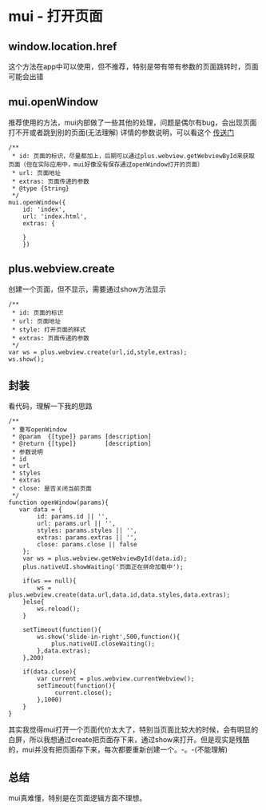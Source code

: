 # mui - 打开页面

## window.location.href

这个方法在app中可以使用，但不推荐，特别是带有带有参数的页面跳转时，页面可能会出错

## mui.openWindow
推荐使用的方法，mui内部做了一些其他的处理，问题是偶尔有bug，会出现页面打不开或者跳到别的页面(无法理解)
详情的参数说明，可以看这个 [传送门](http://ask.dcloud.net.cn/article/12810)

```
/**
 * id: 页面的标识，尽量都加上，后期可以通过plus.webview.getWebviewById来获取页面（但在实际应用中，mui好像没有保存通过openWindow打开的页面）
 * url: 页面地址
 * extras: 页面传递的参数
 * @type {String}
 */
mui.openWindow({
    id: 'index',
    url: 'index.html',
    extras: {

    }
    })

```


## plus.webview.create
创建一个页面，但不显示，需要通过show方法显示

```
/**
 * id: 页面的标识
 * url: 页面地址
 * style: 打开页面的样式
 * extras: 页面传递的参数
 */
var ws = plus.webview.create(url,id,style,extras);
ws.show();
```


## 封装
看代码，理解一下我的思路

```
/**
 * 重写openWindow
 * @param  {[type]} params [description]
 * @return {[type]}        [description]
 * 参数说明
 * id
 * url
 * styles
 * extras
 * close: 是否关闭当前页面
 */
function openWindow(params){
   var data = {
        id: params.id || '',
        url: params.url || '',
        styles: params.styles || '',
        extras: params.extras || '',
        close: params.close || false
    };
    var ws = plus.webview.getWebviewById(data.id);
    plus.nativeUI.showWaiting('页面正在拼命加载中');

    if(ws == null){
        ws = plus.webview.create(data.url,data.id,data.styles,data.extras); 
    }else{
        ws.reload();
    }
    
    setTimeout(function(){
        ws.show('slide-in-right',500,function(){ 
            plus.nativeUI.closeWaiting();
        },data.extras);
    },200)

    if(data.close){
        var current = plus.webview.currentWebview();
        setTimeout(function(){
             current.close();
        },1000)
    }
}
```

其实我觉得mui打开一个页面代价太大了，特别当页面比较大的时候，会有明显的白屏，所以我想通过create把页面存下来，通过show来打开。但是现实是残酷的，mui并没有把页面存下来，每次都要重新创建一个。-。-(不能理解)

## 总结

mui真难懂，特别是在页面逻辑方面不理想。
